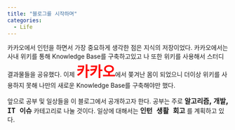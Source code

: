 ```yaml
---
title: "블로그를 시작하며"
categories:
  - Life
---
```


카카오에서 인턴을 하면서 가장 중요하게 생각한 점은 지식의 저장이었다. 카카오에서는 사내 위키를 통해 Knowledge Base를 구축하고있고 나 또한 위키를 사용해서 스터디 결과물들을 공유했다. 이제 <span style="font-size:xx-large; color:red"><strong>카카오</strong></span>에서 쫒겨난 몸이 되었으니 더이상 위키를 사용하지 못해 나만의 새로운 Knowledge Base를 구축해야만 했다. 

앞으로 공부 및 일상들을 이 블로그에서 공개하고자 한다. 공부는 주로
<span style="font-size:large;"><strong>`알고리즘`, `개발`, `IT 이슈` </strong></span> 카테고리로 나눌 것이다. 일상에 대해서는 <span style="font-size:large;"><strong>`인턴 생활 회고`</strong></span> 를 계획하고 있다.